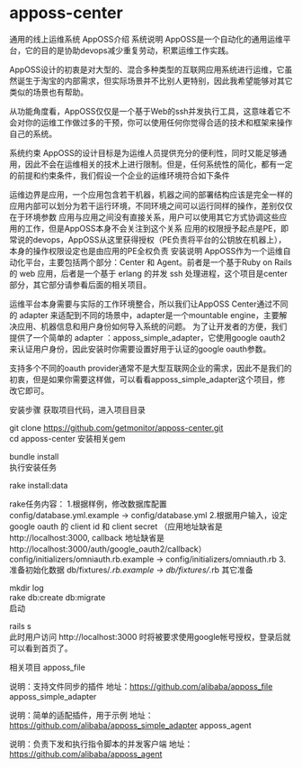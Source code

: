 # apposs-center
通用的线上运维系统
AppOSS介绍
系统说明
AppOSS是一个自动化的通用运维平台，它的目的是协助devops减少重复劳动，积累运维工作实践。

AppOSS设计的初衷是对大型的、混合多种类型的互联网应用系统进行运维，它虽然诞生于淘宝的内部需求，但实际场景并不比别人更特别，因此我希望能够对其它类似的场景也有帮助。

从功能角度看，AppOSS仅仅是一个基于Web的ssh并发执行工具，这意味着它不会对你的运维工作做过多的干预，你可以使用任何你觉得合适的技术和框架来操作自己的系统。

系统约束
AppOSS的设计目标是为运维人员提供充分的便利性，同时又能足够通用，因此不会在运维相关的技术上进行限制。但是，任何系统性的简化，都有一定的前提和约束条件，我们假设一个企业的运维环境符合如下条件

运维边界是应用，一个应用包含若干机器，机器之间的部署结构应该是完全一样的
应用内部可以划分为若干运行环境，不同环境之间可以运行同样的操作，差别仅仅在于环境参数
应用与应用之间没有直接关系，用户可以使用其它方式协调这些应用的工作，但是AppOSS本身不会关注到这个关系
应用的权限授予起点是PE，即常说的devops，AppOSS从这里获得授权（PE负责将平台的公钥放在机器上），本身的操作权限设定也是由应用的PE全权负责
安装说明
AppOSS作为一个运维自动化平台，主要包括两个部分：Center 和 Agent。前者是一个基于Ruby on Rails的 web 应用，后者是一个基于 erlang 的并发 ssh 处理进程，这个项目是center部分，其它部分请参看后面的相关项目。

运维平台本身需要与实际的工作环境整合，所以我们让AppOSS Center通过不同的 adapter 来适配到不同的场景中，adapter是一个mountable engine，主要解决应用、机器信息和用户身份如何导入系统的问题。
为了让开发者的方便，我们提供了一个简单的 adapter ：apposs_simple_adapter，它使用google oauth2来认证用户身份，因此安装时你需要设置好用于认证的google oauth参数。

支持多个不同的oauth provider通常不是大型互联网企业的需求，因此不是我们的初衷，但是如果你需要这样做，可以看看apposs_simple_adapter这个项目，修改它即可。

安装步骤
获取项目代码，进入项目目录

git clone https://github.com/getmonitor/apposs-center.git   
cd apposs-center
安装相关gem

bundle install  
执行安装任务

rake install:data

rake任务内容：
  1.根据样例，修改数据库配置  
    config/database.yml.example -> config/database.yml
  2.根据用户输入，设定 google oauth 的 client id 和 client secret
  （应用地址缺省是 http://localhost:3000, callback 地址缺省是 http://localhost:3000/auth/google_oauth2/callback）   
    config/initializers/omniauth.rb.example -> config/initializers/omniauth.rb
  3.准备初始化数据
    db/fixtures/*.rb.example -> db/fixtures/*.rb
其它准备

mkdir log  
rake db:create db:migrate   
启动

rails s  
此时用户访问 http://localhost:3000 时将被要求使用google帐号授权，登录后就可以看到首页了。

相关项目
apposs_file

说明：支持文件同步的插件
地址：https://github.com/alibaba/apposs_file
apposs_simple_adapter

说明：简单的适配插件，用于示例
地址：https://github.com/alibaba/apposs_simple_adapter
apposs_agent

说明：负责下发和执行指令脚本的并发客户端
地址：https://github.com/alibaba/apposs_agent

